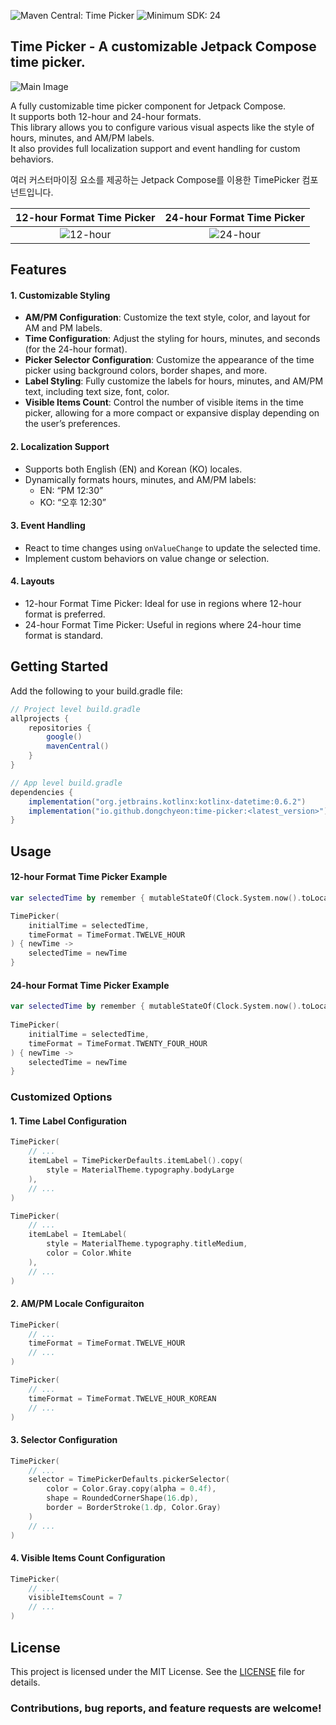 ![Maven Central: Time Picker](https://img.shields.io/maven-central/v/io.github.dongchyeon/time-picker?color=orange&label=Maven%20Central%20%3A%20Time%20Picker)
![Minimum SDK: 24](https://img.shields.io/badge/Minimum%20SDK-24-yellowgreen)

## Time Picker - A customizable Jetpack Compose time picker.

![Main Image](https://github.com/user-attachments/assets/033e6afc-d8bf-4492-9d73-57aa37e7db66)

A fully customizable time picker component for Jetpack Compose.<br>
It supports both 12-hour and 24-hour formats.<br>
This library allows you to configure various visual aspects like the style of hours, minutes, and AM/PM labels.<br>
It also provides full localization support and event handling for custom behaviors.

여러 커스터마이징 요소를 제공하는 Jetpack Compose를 이용한 TimePicker 컴포넌트입니다.

12-hour Format Time Picker              |  24-hour Format Time Picker
:-------------------------:|:-------------------------:
![12-hour](https://github.com/user-attachments/assets/4a83ac1b-6a55-495a-9b0b-4dfebd964085)  |  ![24-hour](https://github.com/user-attachments/assets/5e1d34f3-2327-4157-872d-56210fabe391)

## Features

#### 1. Customizable Styling
- **AM/PM Configuration**: Customize the text style, color, and layout for AM and PM labels.
- **Time Configuration**: Adjust the styling for hours, minutes, and seconds (for the 24-hour format).
- **Picker Selector Configuration**: Customize the appearance of the time picker using background colors, border shapes, and more.
- **Label Styling**: Fully customize the labels for hours, minutes, and AM/PM text, including text size, font, color.
- **Visible Items Count**: Control the number of visible items in the time picker, allowing for a more compact or expansive display depending on the user’s preferences.

#### 2. Localization Support
- Supports both English (EN) and Korean (KO) locales.
- Dynamically formats hours, minutes, and AM/PM labels:
  - EN: “PM 12:30”
  - KO: “오후 12:30”

#### 3. Event Handling
- React to time changes using `onValueChange` to update the selected time.
- Implement custom behaviors on value change or selection.

#### 4. Layouts
- 12-hour Format Time Picker: Ideal for use in regions where 12-hour format is preferred.
- 24-hour Format Time Picker: Useful in regions where 24-hour time format is standard.

## Getting Started

Add the following to your build.gradle file:

```gradle
// Project level build.gradle
allprojects {
    repositories {
        google()
        mavenCentral()
    }
}

// App level build.gradle
dependencies {
    implementation("org.jetbrains.kotlinx:kotlinx-datetime:0.6.2")
    implementation("io.github.dongchyeon:time-picker:<latest_version>")
}
```

## Usage

#### 12-hour Format Time Picker Example

```kotlin
var selectedTime by remember { mutableStateOf(Clock.System.now().toLocalDateTime(TimeZone.currentSystemDefault()).time) }

TimePicker(
    initialTime = selectedTime,
    timeFormat = TimeFormat.TWELVE_HOUR
) { newTime ->
    selectedTime = newTime
}
```

#### 24-hour Format Time Picker Example

```kotlin
var selectedTime by remember { mutableStateOf(Clock.System.now().toLocalDateTime(TimeZone.currentSystemDefault()).time) }
                        
TimePicker(
    initialTime = selectedTime,
    timeFormat = TimeFormat.TWENTY_FOUR_HOUR
) { newTime ->
    selectedTime = newTime
}
```

### Customized Options

#### 1. Time Label Configuration

```kotlin
TimePicker(
    // ...
    itemLabel = TimePickerDefaults.itemLabel().copy(
        style = MaterialTheme.typography.bodyLarge
    ),
    // ...
)

TimePicker(
    // ...
    itemLabel = ItemLabel(
        style = MaterialTheme.typography.titleMedium,
        color = Color.White
    ),
    // ...
)
```

#### 2. AM/PM Locale Configuraiton

```kotlin
TimePicker(
    // ...
    timeFormat = TimeFormat.TWELVE_HOUR
    // ...
)

TimePicker(
    // ...
    timeFormat = TimeFormat.TWELVE_HOUR_KOREAN
    // ...
)
```

#### 3. Selector Configuration

```kotlin
TimePicker(
    // ...
    selector = TimePickerDefaults.pickerSelector(
        color = Color.Gray.copy(alpha = 0.4f),
        shape = RoundedCornerShape(16.dp),
        border = BorderStroke(1.dp, Color.Gray)
    )
    // ...
)
```

#### 4. Visible Items Count Configuration

```kotlin
TimePicker(
    // ...
    visibleItemsCount = 7
    // ...
)
```

## License
This project is licensed under the MIT License. See the [LICENSE](LICENSE) file for details.

### Contributions, bug reports, and feature requests are welcome!
